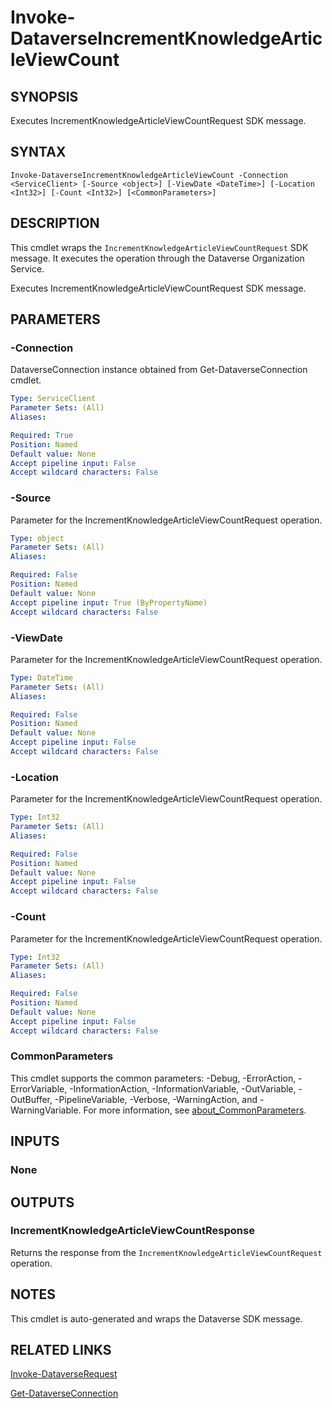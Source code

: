 # Invoke-DataverseIncrementKnowledgeArticleViewCount

## SYNOPSIS
Executes IncrementKnowledgeArticleViewCountRequest SDK message.

## SYNTAX

```
Invoke-DataverseIncrementKnowledgeArticleViewCount -Connection <ServiceClient> [-Source <object>] [-ViewDate <DateTime>] [-Location <Int32>] [-Count <Int32>] [<CommonParameters>]
```

## DESCRIPTION

This cmdlet wraps the `IncrementKnowledgeArticleViewCountRequest` SDK message. It executes the operation through the Dataverse Organization Service.

Executes IncrementKnowledgeArticleViewCountRequest SDK message.

## PARAMETERS

### -Connection
DataverseConnection instance obtained from Get-DataverseConnection cmdlet.

```yaml
Type: ServiceClient
Parameter Sets: (All)
Aliases:

Required: True
Position: Named
Default value: None
Accept pipeline input: False
Accept wildcard characters: False
```
### -Source
Parameter for the IncrementKnowledgeArticleViewCountRequest operation.

```yaml
Type: object
Parameter Sets: (All)
Aliases:

Required: False
Position: Named
Default value: None
Accept pipeline input: True (ByPropertyName)
Accept wildcard characters: False
```
### -ViewDate
Parameter for the IncrementKnowledgeArticleViewCountRequest operation.

```yaml
Type: DateTime
Parameter Sets: (All)
Aliases:

Required: False
Position: Named
Default value: None
Accept pipeline input: False
Accept wildcard characters: False
```
### -Location
Parameter for the IncrementKnowledgeArticleViewCountRequest operation.

```yaml
Type: Int32
Parameter Sets: (All)
Aliases:

Required: False
Position: Named
Default value: None
Accept pipeline input: False
Accept wildcard characters: False
```
### -Count
Parameter for the IncrementKnowledgeArticleViewCountRequest operation.

```yaml
Type: Int32
Parameter Sets: (All)
Aliases:

Required: False
Position: Named
Default value: None
Accept pipeline input: False
Accept wildcard characters: False
```
### CommonParameters
This cmdlet supports the common parameters: -Debug, -ErrorAction, -ErrorVariable, -InformationAction, -InformationVariable, -OutVariable, -OutBuffer, -PipelineVariable, -Verbose, -WarningAction, and -WarningVariable. For more information, see [about_CommonParameters](http://go.microsoft.com/fwlink/?LinkID=113216).

## INPUTS

### None

## OUTPUTS

### IncrementKnowledgeArticleViewCountResponse

Returns the response from the `IncrementKnowledgeArticleViewCountRequest` operation.

## NOTES

This cmdlet is auto-generated and wraps the Dataverse SDK message.

## RELATED LINKS

[Invoke-DataverseRequest](Invoke-DataverseRequest.md)

[Get-DataverseConnection](Get-DataverseConnection.md)
